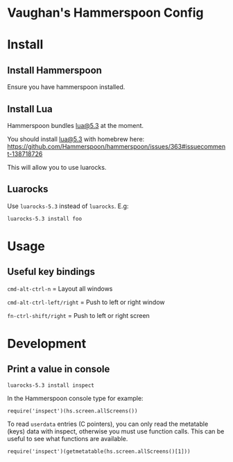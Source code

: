 # Vaughan's Hammerspoon Config

# Install

## Install Hammerspoon

Ensure you have hammerspoon installed.

## Install Lua

Hammerspoon bundles lua@5.3 at the moment.

You should install lua@5.3 with homebrew here:
https://github.com/Hammerspoon/hammerspoon/issues/363#issuecomment-138718726

This will allow you to use luarocks.

## Luarocks

Use `luarocks-5.3` instead of `luarocks`. E.g:

```
luarocks-5.3 install foo
```

# Usage

## Useful key bindings

`cmd-alt-ctrl-n` = Layout all windows

`cmd-alt-ctrl-left/right` =  Push to left or right window

`fn-ctrl-shift/right` =  Push to left or right screen

# Development

## Print a value in console

```
luarocks-5.3 install inspect
```

In the Hammerspoon console type for example:

```
require('inspect')(hs.screen.allScreens())
```

To read `userdata` entries (C pointers), you can only read the metatable (keys) data with inspect, otherwise you must use function calls. This can be useful to see what functions are available.

```
require('inspect')(getmetatable(hs.screen.allScreens()[1]))
```
